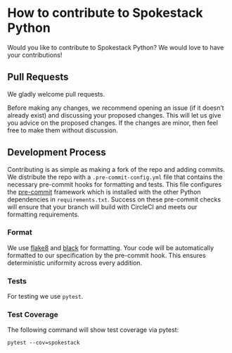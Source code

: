 # How to contribute to Spokestack Python

Would you like to contribute to Spokestack Python? We would love to have your contributions!

## Pull Requests

We gladly welcome pull requests.

Before making any changes, we recommend opening an issue (if it doesn’t
already exist) and discussing your proposed changes. This will let us give
you advice on the proposed changes. If the changes are minor, then feel free
to make them without discussion.

## Development Process

Contributing is as simple as making a fork of the repo and adding commits. We distribute the repo with a `.pre-commit-config.yml` file that contains the necessary pre-commit hooks for formatting and tests. This file configures the [pre-commit](pre-commit.com) framework which is installed with the other Python dependencies in `requirements.txt`. Success on these pre-commit checks will ensure that your branch will build with CircleCI and meets our formatting requirements.

### Format

We use [flake8](https://flake8.pycqa.org/en/latest/) and [black](https://github.com/psf/black) for formatting. Your code will be automatically formatted to our specification by the pre-commit hook. This ensures deterministic uniformity across every addition.

### Tests

For testing we use `pytest`.

### Test Coverage

The following command will show test coverage via pytest:

    pytest --cov=spokestack

